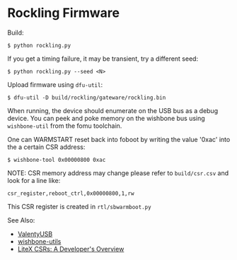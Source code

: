Rockling Firmware
=================

Build:

```
$ python rockling.py
```

If you get a timing failure, it may be transient, try a different seed:

```
$ python rockling.py --seed <N>
```

Upload firmware using `dfu-util`:

```
$ dfu-util -D build/rockling/gateware/rockling.bin
```

When running, the device should enumerate on the USB bus
as a debug device. You can peek and poke memory
on the wishbone bus using `wishbone-util` from the fomu
toolchain.

One can WARMSTART reset back into foboot by writing the value '0xac'
into the a certain CSR address:

```
$ wishbone-tool 0x00000800 0xac
```

NOTE: CSR memory address may change please refer to `build/csr.csv`
and look for a line like:

```
csr_register,reboot_ctrl,0x00000800,1,rw
```

This CSR register is created in `rtl/sbwarmboot.py`

See Also:

-   [ValentyUSB](https://github.com/im-tomu/valentyusb)
-   [wishbone-utils](https://github.com/litex-hub/wishbone-utils)
-   [LiteX CSRs: A Developer's Overview](https://github.com/enjoy-digital/litex/wiki/CSR-Bus)
